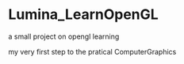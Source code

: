 # Lumina_LearnOpenGL

a small project on opengl learning

my very first step to the pratical ComputerGraphics

